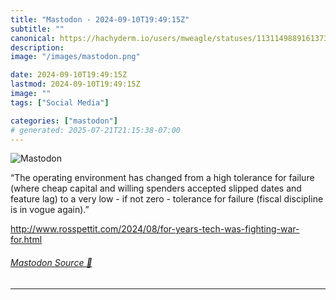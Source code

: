 ```yaml
---
title: "Mastodon - 2024-09-10T19:49:15Z"
subtitle: ""
canonical: https://hachyderm.io/users/mweagle/statuses/113114988916137343
description:
image: "/images/mastodon.png"

date: 2024-09-10T19:49:15Z
lastmod: 2024-09-10T19:49:15Z
image: ""
tags: ["Social Media"]

categories: ["mastodon"]
# generated: 2025-07-21T21:15:38-07:00
---
```

![Mastodon](/images/mastodon.png)

<p>“The operating environment has changed from a high tolerance for failure (where cheap capital and willing spenders accepted slipped dates and feature lag) to a very low - if not zero - tolerance for failure (fiscal discipline is in vogue again).”</p><p><a href="http://www.rosspettit.com/2024/08/for-years-tech-was-fighting-war-for.html" target="_blank" rel="nofollow noopener noreferrer" translate="no"><span class="invisible">http://www.</span><span class="ellipsis">rosspettit.com/2024/08/for-yea</span><span class="invisible">rs-tech-was-fighting-war-for.html</span></a></p>


###### [Mastodon Source 🐘](https://hachyderm.io/@mweagle/113114988916137343)

___
